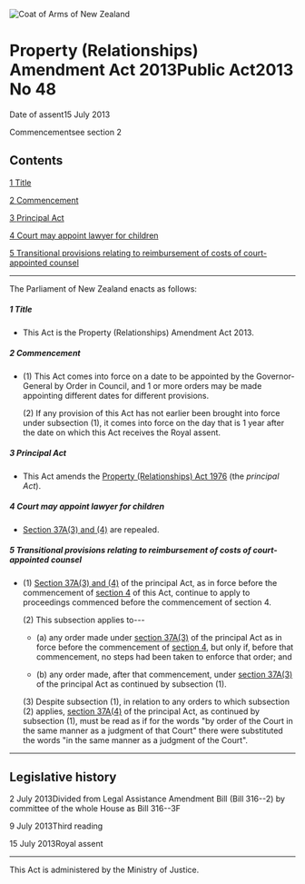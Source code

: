 ![Coat of Arms of New Zealand](/images/leg-crest.jpg)

# Property (Relationships) Amendment Act 2013Public Act2013 No 48

Date of assent15 July 2013

Commencementsee section 2

## Contents

[1 ][0][][0][Title][0]

[2 ][1][][1][Commencement][1]

[3 ][2][][2][Principal Act][2]

[4 ][3][][3][Court may appoint lawyer for children][3]

[5 ][4][][4][Transitional provisions relating to reimbursement of costs of court-appointed counsel][4]

---

The Parliament of New Zealand enacts as follows:

##### 1 Title
    
*   This Act is the Property (Relationships) Amendment Act 2013\.

##### 2 Commencement
    
*   (1) This Act comes into force on a date to be appointed by the Governor-General by Order in Council, and 1 or more orders may be made appointing different dates for different provisions.
    
    (2) If any provision of this Act has not earlier been brought into force under subsection (1), it comes into force on the day that is 1 year after the date on which this Act receives the Royal assent. 

##### 3 Principal Act
    
*   This Act amends the [Property (Relationships) Act 1976][5] (the _principal Act_).

##### 4 Court may appoint lawyer for children
    
*   [Section 37A(3) and (4)][6] are repealed.

##### 5 Transitional provisions relating to reimbursement of costs of court-appointed counsel
    
*   (1) [Section 37A(3) and (4)][6] of the principal Act, as in force before the commencement of [section 4][3] of this Act, continue to apply to proceedings commenced before the commencement of section 4\.
    
    (2) This subsection applies to---
        
    *   (a) any order made under [section 37A(3)][6] of the principal Act as in force before the commencement of [section 4][3], but only if, before that commencement, no steps had been taken to enforce that order; and
    
    *   (b) any order made, after that commencement, under [section 37A(3)][6] of the principal Act as continued by subsection (1).
    
    (3) Despite subsection (1), in relation to any orders to which subsection (2) applies, [section 37A(4)][6] of the principal Act, as continued by subsection (1), must be read as if for the words "by order of the Court in the same manner as a judgment of that Court" there were substituted the words "in the same manner as a judgment of the Court".

---

## Legislative history

2 July 2013Divided from Legal Assistance Amendment Bill (Bill 316--2) by committee of the whole House as Bill 316--3F

9 July 2013Third reading

15 July 2013Royal assent

---

This Act is administered by the Ministry of Justice.

[0]: http://www.legislation.govt.nz/act/public/2013/0048/latest/whole.html#DLM5301300
[1]: http://www.legislation.govt.nz/act/public/2013/0048/latest/whole.html#DLM5301301
[2]: http://www.legislation.govt.nz/act/public/2013/0048/latest/whole.html#DLM5301302
[3]: http://www.legislation.govt.nz/act/public/2013/0048/latest/whole.html#DLM5301308
[4]: http://www.legislation.govt.nz/act/public/2013/0048/latest/whole.html#DLM5301309
[5]: http://www.legislation.govt.nz/act/public/2013/0048/latest/link.aspx?id=DLM440944
[6]: http://www.legislation.govt.nz/act/public/2013/0048/latest/link.aspx?id=DLM441685